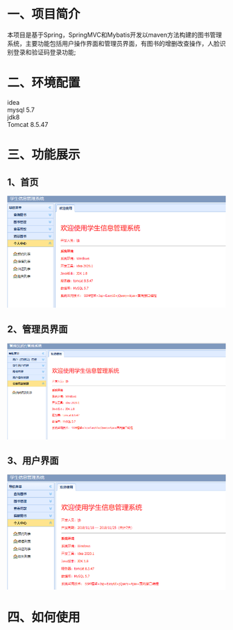# 一、项目简介
本项目是基于Spring，SpringMVC和Mybatis开发以maven方法构建的图书管理系统，主要功能包括用户操作界面和管理员界面，有图书的增删改查操作，人脸识别登录和验证码登录功能;

# 二、环境配置
idea  
mysql 5.7  
jdk8  
Tomcat 8.5.47  

# 三、功能展示
## 1、首页
![image](https://github.com/lijiabinhn/TSGLXT/blob/master/images/sy.png)
## 2、管理员界面
![image](https://github.com/lijiabinhn/TSGLXT/blob/master/images/gly.png)
## 3、用户界面
![image](https://github.com/lijiabinhn/TSGLXT/blob/master/images/xs.png)
# 四、如何使用



